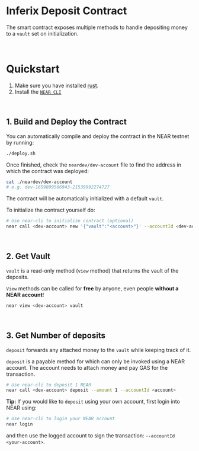# Inferix Deposit Contract

The smart contract exposes multiple methods to handle depositing money to a `vault` set on initialization.

<br />

# Quickstart

1. Make sure you have installed [rust](https://rust.org/).
2. Install the [`NEAR CLI`](https://github.com/near/near-cli#setup)

<br />

## 1. Build and Deploy the Contract

You can automatically compile and deploy the contract in the NEAR testnet by running:

```bash
./deploy.sh
```

Once finished, check the `neardev/dev-account` file to find the address in which the contract was deployed:

```bash
cat ./neardev/dev-account
# e.g. dev-1659899566943-21539992274727
```

The contract will be automatically initialized with a default `vault`.

To initialize the contract yourself do:

```bash
# Use near-cli to initialize contract (optional)
near call <dev-account> new '{"vault":"<account>"}' --accountId <dev-account>
```

<br />

## 2. Get Vault

`vault` is a read-only method (`view` method) that returns the vault of the deposits.

`View` methods can be called for **free** by anyone, even people **without a NEAR account**!

```bash
near view <dev-account> vault
```

<br />

## 3. Get Number of deposits

`deposit` forwards any attached money to the `vault` while keeping track of it.

`deposit` is a payable method for which can only be invoked using a NEAR account. The account needs to attach money and pay GAS for the transaction.

```bash
# Use near-cli to deposit 1 NEAR
near call <dev-account> deposit --amount 1 --accountId <account>
```

**Tip:** If you would like to `deposit` using your own account, first login into NEAR using:

```bash
# Use near-cli to login your NEAR account
near login
```

and then use the logged account to sign the transaction: `--accountId <your-account>`.
